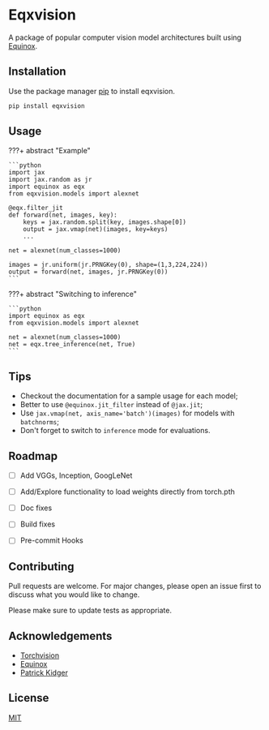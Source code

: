 # Eqxvision

A package of popular computer vision model architectures built using [Equinox](https://docs.kidger.site/equinox/).

## Installation

Use the package manager [pip](https://pip.pypa.io/en/stable/) to install eqxvision.

```bash
pip install eqxvision
```

## Usage

???+ abstract "Example"

    ```python
    import jax
    import jax.random as jr
    import equinox as eqx
    from eqxvision.models import alexnet
    
    @eqx.filter_jit
    def forward(net, images, key):
        keys = jax.random.split(key, images.shape[0])
        output = jax.vmap(net)(images, key=keys)
        ...
        
    net = alexnet(num_classes=1000)
    
    images = jr.uniform(jr.PRNGKey(0), shape=(1,3,224,224))
    output = forward(net, images, jr.PRNGKey(0))
    ```

???+ abstract "Switching to inference"

    ```python
    import equinox as eqx
    from eqxvision.models import alexnet
    
    net = alexnet(num_classes=1000)
    net = eqx.tree_inference(net, True)
    ```

## Tips
- Checkout the documentation for a sample usage for each model;
- Better to use `@equinox.jit_filter` instead of `@jax.jit`;
- Use `jax.vmap(net, axis_name='batch')(images)` for models with `batchnorms`;
- Don't forget to switch to `inference` mode for evaluations.

## Roadmap

- [ ] Add VGGs, Inception, GoogLeNet
- [ ] Add/Explore functionality to load weights directly from torch.pth
- [ ] Doc fixes
- [ ] Build fixes
- [ ] Pre-commit Hooks


## Contributing
Pull requests are welcome. For major changes, please open an issue first to discuss what you would like to change.

Please make sure to update tests as appropriate.

## Acknowledgements
- [Torchvision](https://pytorch.org/vision/stable/index.html)
- [Equinox](https://github.com/patrick-kidger/equinox)
- [Patrick Kidger](https://github.com/patrick-kidger)

## License
[MIT](https://choosealicense.com/licenses/mit/)